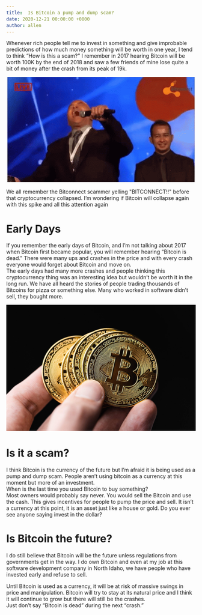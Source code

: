 ```yaml
---
title:  Is Bitcoin a pump and dump scam?
date: 2020-12-21 00:00:00 +0800
author: allen
---
```


Whenever rich people tell me to invest in something and give improbable predictions of how much money something will be worth in one year, I tend to think “How is this a scam?” I remember in 2017 hearing Bitcoin will be worth 100K by the end of 2018 and saw a few friends of mine lose quite a bit of money after the crash from its peak of 19k. 
<!--more-->

<div style="text-align: center;">
    <img src="/assets/blog/2020-12-21/bitconnect.gif" class="img-bordered">
</div>

We all remember the Bitconnect scammer yelling "BITCONNECT!!" before that cryptocurrency collapsed. I’m wondering if Bitcoin will collapse again with this spike and all this attention again

# Early Days
If you remember the early days of Bitcoin, and I’m not talking about 2017 when Bitcoin first became popular, you will remember hearing “Bitcoin is dead.” There were many ups and crashes in the price and with every crash everyone would forget about Bitcoin and move on.\
The early days had many more crashes and people thinking this cryptocurrency thing was an interesting idea but wouldn’t be worth it in the long run. We have all heard the stories of people trading thousands of Bitcoins for pizza or something else. Many who worked in software didn’t sell, they bought more. 

<div style="text-align: center;">
    <img src="/assets/blog/2020-12-21/holding-bitcoins.jpg" class="img-bordered">
</div>

# Is it a scam?
I think Bitcoin is the currency of the future but I’m afraid it is being used as a pump and dump scam. People aren’t using bitcoin as a currency at this moment but more of an investment.\
When is the last time you used Bitcoin to buy something?\
Most owners would probably say never. You would sell the Bitcoin and use the cash. This gives incentives for people to pump the price and sell. It isn’t a currency at this point, it is an asset just like a house or gold. Do you ever see anyone saying invest in the dollar? 

# Is Bitcoin the future?
I do still believe that Bitcoin will be the future unless regulations from governments get in the way. I do own Bitcoin and even at my job at this software development company in North Idaho, we have people who have invested early and refuse to sell.

Until Bitcoin is used as a currency, it will be at risk of massive swings in price and manipulation. Bitcoin will try to stay at its natural price and I think it will continue to grow but there will still be the crashes.\
Just don’t say “Bitcoin is dead” during the next “crash.”